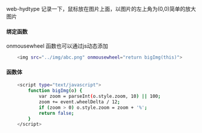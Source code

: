 web-hydtype
记录一下，鼠标放在图片上面，以图片的左上角为(0,0)简单的放大图片

#### 绑定函数
onmousewheel 函数也可以通过js动态添加
```bash
    <img src="../img/abc.png" onmousewheel="return bigImg(this)">
```

#### 函数体
```bash
    <script type="text/javascript">
        function bigImg(o) {
            var zoom = parseInt(o.style.zoom, 10) || 100;
            zoom += event.wheelDelta / 12;
            if (zoom > 0) o.style.zoom = zoom + '%';
            return false;
        }
    </script>
```